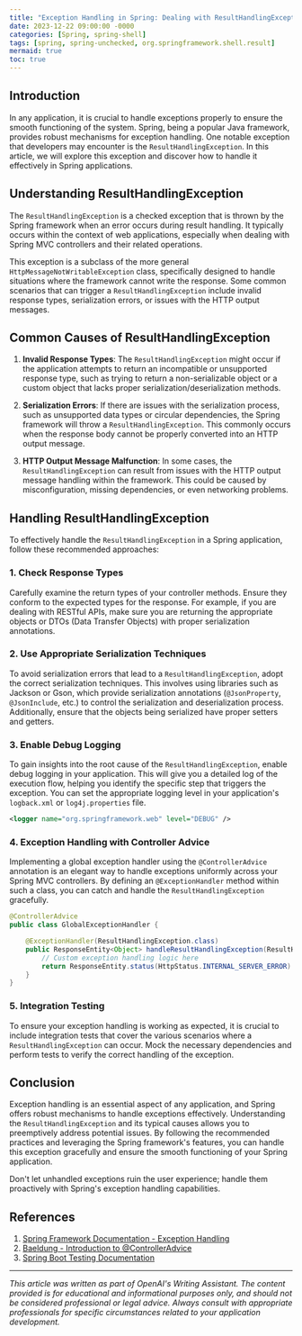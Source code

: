 ```yaml
---
title: "Exception Handling in Spring: Dealing with ResultHandlingException"
date: 2023-12-22 09:00:00 -0000
categories: [Spring, spring-shell]
tags: [spring, spring-unchecked, org.springframework.shell.result]
mermaid: true
toc: true
---
```



## Introduction

In any application, it is crucial to handle exceptions properly to ensure the smooth functioning of the system. Spring, being a popular Java framework, provides robust mechanisms for exception handling. One notable exception that developers may encounter is the `ResultHandlingException`. In this article, we will explore this exception and discover how to handle it effectively in Spring applications.

## Understanding ResultHandlingException

The `ResultHandlingException` is a checked exception that is thrown by the Spring framework when an error occurs during result handling. It typically occurs within the context of web applications, especially when dealing with Spring MVC controllers and their related operations.

This exception is a subclass of the more general `HttpMessageNotWritableException` class, specifically designed to handle situations where the framework cannot write the response. Some common scenarios that can trigger a `ResultHandlingException` include invalid response types, serialization errors, or issues with the HTTP output messages.

## Common Causes of ResultHandlingException

1. **Invalid Response Types**: The `ResultHandlingException` might occur if the application attempts to return an incompatible or unsupported response type, such as trying to return a non-serializable object or a custom object that lacks proper serialization/deserialization methods.

2. **Serialization Errors**: If there are issues with the serialization process, such as unsupported data types or circular dependencies, the Spring framework will throw a `ResultHandlingException`. This commonly occurs when the response body cannot be properly converted into an HTTP output message.

3. **HTTP Output Message Malfunction**: In some cases, the `ResultHandlingException` can result from issues with the HTTP output message handling within the framework. This could be caused by misconfiguration, missing dependencies, or even networking problems.

## Handling ResultHandlingException

To effectively handle the `ResultHandlingException` in a Spring application, follow these recommended approaches:

### 1. Check Response Types

Carefully examine the return types of your controller methods. Ensure they conform to the expected types for the response. For example, if you are dealing with RESTful APIs, make sure you are returning the appropriate objects or DTOs (Data Transfer Objects) with proper serialization annotations.

### 2. Use Appropriate Serialization Techniques

To avoid serialization errors that lead to a `ResultHandlingException`, adopt the correct serialization techniques. This involves using libraries such as Jackson or Gson, which provide serialization annotations (`@JsonProperty`, `@JsonInclude`, etc.) to control the serialization and deserialization process. Additionally, ensure that the objects being serialized have proper setters and getters.

### 3. Enable Debug Logging

To gain insights into the root cause of the `ResultHandlingException`, enable debug logging in your application. This will give you a detailed log of the execution flow, helping you identify the specific step that triggers the exception. You can set the appropriate logging level in your application's `logback.xml` or `log4j.properties` file.

```xml
<logger name="org.springframework.web" level="DEBUG" />
```

### 4. Exception Handling with Controller Advice

Implementing a global exception handler using the `@ControllerAdvice` annotation is an elegant way to handle exceptions uniformly across your Spring MVC controllers. By defining an `@ExceptionHandler` method within such a class, you can catch and handle the `ResultHandlingException` gracefully.

```java
@ControllerAdvice
public class GlobalExceptionHandler {

    @ExceptionHandler(ResultHandlingException.class)
    public ResponseEntity<Object> handleResultHandlingException(ResultHandlingException ex) {
        // Custom exception handling logic here
        return ResponseEntity.status(HttpStatus.INTERNAL_SERVER_ERROR).build();
    }
}
```

### 5. Integration Testing

To ensure your exception handling is working as expected, it is crucial to include integration tests that cover the various scenarios where a `ResultHandlingException` can occur. Mock the necessary dependencies and perform tests to verify the correct handling of the exception.

## Conclusion

Exception handling is an essential aspect of any application, and Spring offers robust mechanisms to handle exceptions effectively. Understanding the `ResultHandlingException` and its typical causes allows you to preemptively address potential issues. By following the recommended practices and leveraging the Spring framework's features, you can handle this exception gracefully and ensure the smooth functioning of your Spring application.

Don't let unhandled exceptions ruin the user experience; handle them proactively with Spring's exception handling capabilities.

## References

1. [Spring Framework Documentation - Exception Handling](https://docs.spring.io/spring-framework/docs/current/reference/html/web.html#mvc-ann-exceptionhandler)
2. [Baeldung - Introduction to @ControllerAdvice](https://www.baeldung.com/exception-handling-for-rest-with-spring)
3. [Spring Boot Testing Documentation](https://docs.spring.io/spring-boot/docs/current/reference/html/spring-boot-features.html#boot-features-testing)

---

*This article was written as part of OpenAI's Writing Assistant. The content provided is for educational and informational purposes only, and should not be considered professional or legal advice. Always consult with appropriate professionals for specific circumstances related to your application development.*